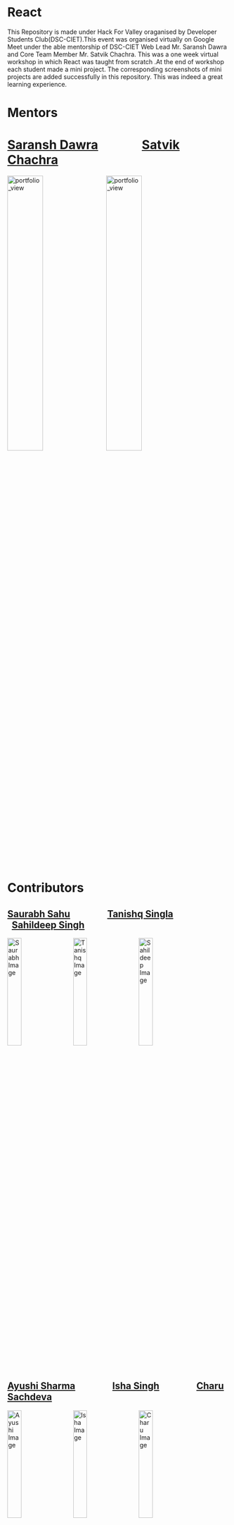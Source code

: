 # React

This Repository is made under Hack For Valley oraganised by Developer Students Club(DSC-CIET).This event was organised virtually on Google Meet under the able mentorship of DSC-CIET Web Lead Mr. Saransh Dawra and Core Team Member Mr. Satvik Chachra. This was a one week virtual workshop in which React was taught from scratch .At the end of workshop each student made a mini project. The corresponding screenshots of mini projects are added successfully in this repository. This was indeed a great learning experience.

# Mentors

# [Saransh Dawra](https://github.com/SaranshDawra)&nbsp;&nbsp;&nbsp;&nbsp;&nbsp;&nbsp;&nbsp;&nbsp;&nbsp;&nbsp;&nbsp;&nbsp;&nbsp;&nbsp;&nbsp;[Satvik Chachra](https://github.com/satvikchachra)

<img width="40%" alt="portfolio_view" src="https://avatars2.githubusercontent.com/u/50369485?s=400&u=6e29ea77669a6c449224a9462554568b90dbc2c2&v=4">&nbsp;&nbsp;&nbsp;&nbsp;&nbsp;
<img width="40%" alt="portfolio_view" src="https://avatars1.githubusercontent.com/u/50296407?s=400&u=aafd34072987c77ac9738f758be1e9077a150aed&">

# Contributors 

## [Saurabh Sahu](https://github.com/ssbeast)&nbsp;&nbsp; &nbsp; &nbsp;&nbsp; &nbsp;&nbsp; &nbsp;&nbsp; &nbsp; &nbsp;[Tanishq Singla](https://github.com/TanishqSingla)&nbsp;&nbsp;&nbsp; &nbsp;&nbsp; &nbsp;&nbsp; &nbsp;&nbsp; &nbsp; &nbsp;&nbsp;[Sahildeep Singh](https://github.com/sahilcodes)

<img width="25%" alt="Saurabh Image" src="https://avatars0.githubusercontent.com/u/54120820?s=460&u=4381e919d213ec1ed82863e6107599f98e30c5ef&v=4">&nbsp; &nbsp;&nbsp; &nbsp;<img width="25%" alt="Tanishq Image" src="https://avatars0.githubusercontent.com/u/26207583?s=460&u=fef7cf46c683049624a6f90a2a635c5fcb0d8bc5&v=4">&nbsp; &nbsp;&nbsp; &nbsp;<img width="25%" alt="Sahildeep Image" src="https://avatars0.githubusercontent.com/u/37765935?s=400&u=cf2059db80c37025b49500881b66cb76166e310b&v=4">&nbsp; &nbsp;&nbsp; &nbsp;

## [Ayushi Sharma](https://github.com/ayushi0014)&nbsp;&nbsp; &nbsp; &nbsp;&nbsp; &nbsp;&nbsp; &nbsp;&nbsp; &nbsp; &nbsp;[Isha Singh](https://github.com/Ishasingh04)&nbsp;&nbsp;&nbsp; &nbsp;&nbsp; &nbsp;&nbsp; &nbsp;&nbsp; &nbsp; &nbsp;&nbsp;[Charu Sachdeva](https://github.com/Charu271)

<img width="25%" alt="Ayushi Image" src="https://avatars2.githubusercontent.com/u/58321738?s=400&u=86e51a4514aaa933341ac53a1f52487c54fa509b&v=4">&nbsp; &nbsp;&nbsp; &nbsp;<img width="25%" alt="Isha Image" src="https://avatars3.githubusercontent.com/u/54667057?s=400&u=40984e38d247b5bf530b1acab88b8806a954577f&v=4">&nbsp; &nbsp;&nbsp; &nbsp;<img width="25%" alt="Charu Image" src="https://avatars0.githubusercontent.com/u/60181628?s=400&u=d1760e958bbc86a8346a17906fccacb241277eb8&v=4">&nbsp; &nbsp;&nbsp; &nbsp;

## [Anshuman Parmar](https://github.com/anshuman725)&nbsp;&nbsp; &nbsp; &nbsp;&nbsp; &nbsp;&nbsp; &nbsp;&nbsp; &nbsp; &nbsp;[Kunal Kandhari](https://github.com/kunalkandhari123)&nbsp;&nbsp;&nbsp; &nbsp;&nbsp; &nbsp;&nbsp; &nbsp;&nbsp; &nbsp; &nbsp;&nbsp;

<img width="25%" alt="Anshuman Image" src="https://avatars2.githubusercontent.com/u/57260235?s=400&u=5b8b9e212a7446dad5693da84af1ad9ec4470bcb&v=4">&nbsp; &nbsp;&nbsp; &nbsp;<img width="25%" alt="Kunal Image" src="https://avatars3.githubusercontent.com/u/42406986?s=400&v=4">&nbsp; &nbsp;&nbsp; &nbsp;